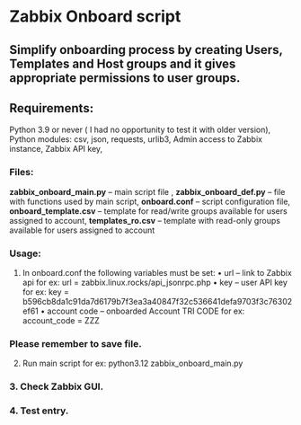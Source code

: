 # Zabbix  Onboard script

## Simplify onboarding process by creating Users, Templates and Host groups and it gives appropriate permissions to user groups. 

## Requirements: 
 Python 3.9 or never ( I had no opportunity to test it with older version),
 Python modules: csv, json, requests, urlib3,
 Admin access to Zabbix instance,
 Zabbix API key,

### Files:

**zabbix_onboard_main.py** – main script file ,
**zabbix_onboard_def.py** – file with functions used by main script,
**onboard.conf** – script configuration file,
**onboard_template.csv** – template for read/write groups available for users assigned to account,
**templates_ro.csv** – template with read-only groups available for users assigned to account

### Usage:
1.	In onboard.conf the following variables must be set:
 •	url – link to Zabbix api for ex:
    url = zabbix.linux.rocks/api_jsonrpc.php
 •	key – user API key   for ex:
    key = b596cb8da1c91da7d6179b7f3ea3a40847f32c536641defa9703f3c76302ef61
 •	account code – onboarded Account TRI CODE for ex:
    account_code = ZZZ
### Please remember to save file.

 2.	Run main script for ex:
    python3.12 zabbix_onboard_main.py
### 3.	Check Zabbix GUI.


### 4. Test entry.